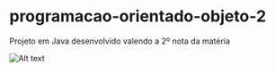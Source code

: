 # programacao-orientado-objeto-2
Projeto em Java desenvolvido valendo a 2º nota da matéria

![Alt text](home/hnr/Imagens/projeto-poo2.png?raw=true "Title")

